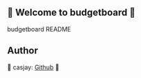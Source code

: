 ## 👋 Welcome to budgetboard 🚀  

budgetboard README  
  
  
## Author  

🤖 casjay: [Github](https://github.com/casjay) 🤖  
